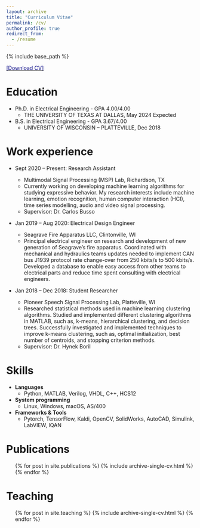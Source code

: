 ```yaml
---
layout: archive
title: "Curriculum Vitae"
permalink: /cv/
author_profile: true
redirect_from:
  - /resume
---
```


{% include base_path %}

[<span style="color:navy">[Download CV]</span>](http://ilucasgoncalves.github.io/files/cv.pdf)

Education
======
* Ph.D. in Electrical Engineering -  GPA 4.00/4.00
  * THE UNIVERSITY OF TEXAS AT DALLAS, May 2024 Expected
* B.S. in Electrical Engineering - GPA 3.67/4.00
  * UNIVERSITY OF WISCONSIN – PLATTEVILLE, Dec 2018

Work experience
======
* Sept 2020 – Present: Research Assistant
  * Multimodal Signal Processing (MSP) Lab, Richardson, TX
  * Currently working on developing machine learning algorithms for studying expressive behavior. My research interests include machine learning, emotion recognition, human computer interaction (HCI), time series modelling, audio and video signal processing.
  * Supervisor: Dr. Carlos Busso

* Jan 2019 – Aug 2020: Electrical Design Engineer
  * Seagrave Fire Apparatus LLC, Clintonville, WI
  * Principal electrical engineer on research and development of new generation of Seagrave’s fire apparatus. Coordinated with mechanical and hydraulics teams updates needed to implement CAN bus J1939 protocol rate change-over from 250 kbits/s to 500 kbits/s. Developed a database to enable easy access from other teams to electrical parts and reduce time spent consulting with electrical engineers.

* Jan 2018 – Dec 2018: Student Researcher
  * Pioneer Speech Signal Processing Lab, Platteville, WI
  * Researched statistical methods used in machine learning clustering algorithms. Studied and implemented different clustering algorithms in MATLAB, such as, k-means, hierarchical clustering, and decision trees. Successfully investigated and implemented techniques to improve k-means clustering, such as, optimal initialization, best number of centroids, and stopping criterion methods.
  * Supervisor: Dr. Hynek Boril
  
Skills
======
* <b>Languages</b>
  * Python, MATLAB, Verilog, VHDL, C++, HCS12
* <b>System programming</b>
  * Linux, Windows, macOS, AS/400
* <b>Frameworks & Tools</b>
  * Pytorch, TensorFlow, Kaldi, OpenCV, SolidWorks, AutoCAD, Simulink, LabVIEW, IQAN

Publications
======
  <ul>{% for post in site.publications %}
    {% include archive-single-cv.html %}
  {% endfor %}</ul>
  
  
Teaching
======
  <ul>{% for post in site.teaching %}
    {% include archive-single-cv.html %}
  {% endfor %}</ul>
  

